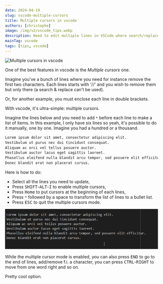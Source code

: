 ```yaml
---
date: 2024-04-19
slug: vscode-multiple-cursors
title: Multiple cursors in vscode
authors: [christophe]
image: /img/v2/vscode_tips.webp
description: Need to edit multiple lines in VSCode where search/replace fails? Learn the powerful Multiple Cursors feature and the quick keyboard shortcut to make bulk edits instantly.
mainTag: vscode
tags: [tips, vscode]
---
```

![Multiple cursors in vscode](/img/v2/vscode_tips.webp)

One of the best features in vscode is the *Multiple cursors* one.

Imagine you've a bunch of lines where you need for instance remove the first two characters. Each lines starts with '//' and you wish to remove them but only there (a search & replace can't be used).

Or, for another example, you must enclose each line in double brackets.

With vscode, it's ultra-simple: multiple cursors.

<!-- truncate -->

Imagine the lines below and you need to add `*` before each line to make a list of items. In this example, I only have six lines so yeah, it's possible to do it manually, one by one. Imagine you had a hundred or a thousand.

<!-- cspell:disable -->
```markdown
Lorem ipsum dolor sit amet, consectetur adipiscing elit.
Vestibulum ut purus nec dui tincidunt consequat.
Aliquam ac orci vel tellus posuere auctor.
Vestibulum auctor lacus eget sagittis laoreet.
Phasellus eleifend nulla blandit arcu tempor, sed posuere elit efficitur.
Donec blandit erat non placerat cursus.
```
<!-- cspell:enable -->

Here is how to do:

* Select all the lines you need to update,
* Press <kbd>SHIFT</kbd>-<kbd>ALT</kbd>-<kbd>I</kbd> to enable multiple cursors,
* Press <kbd>Home</kbd> to put cursors at the beginning of each lines,
* Press `*` followed by a space to transform the list of lines to a bullet list.
* Press <kbd>ESC</kbd> to quit the multiple cursors mode.

![Multiple cursors](./images/make_bullet_list.gif)

While the multiple cursor mode is enabled, you can also press <kbd>END</kbd> to go to the end of lines, add/remove f.i. a character, you can press <kbd>CTRL</kbd>-<kbd>RIGHT</kbd> to move from one word right and so on.

Pretty cool option.
